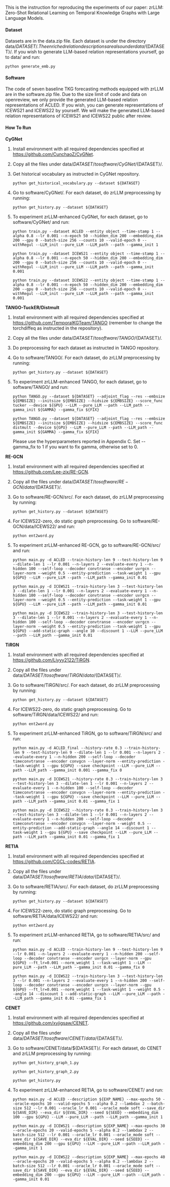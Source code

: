 This is the instruction for reproducing the experiments of our paper: zrLLM: Zero-Shot Relational Learning on Temporal Knowledge Graphs with Large Language Models.

#### Dataset
Datasets are in the data.zip file. Each dataset is under the directory data/${DATASET}/.
The enriched relation descriptions are also under data/${DATASET}/. If you wish to generate LLM-based relation representations yourself, go to data/ and run:

`python generate_emb.py`

#### Software
The code of seven baseline TKG forecasting methods equipped with zrLLM are in the software.zip file. Due to the size limit of code and data on openreview, we only provide the generated LLM-based relation representations of ACLED. If you wish, you can generate representations of ICEWS21 and ICEWS22 by yourself. We will make the generated LLM-based relation representations of ICEWS21 and ICEWS22 public after review. 

#### How To Run
**CyGNet**
1. Install environment with all required dependencies specified at https://github.com/CunchaoZ/CyGNet.
2. Copy all the files under data/${DATASET}/ to software/CyGNet/${DATASET}/.
3. Get historical vocabulary as instructed in CyGNet repository.
   
   `python get_historical_vocabulary.py --dataset ${DATASET}`
4. Go to software/CyGNet/. For each dataset, do zrLLM preprocessing by running:
   
   `python get_history.py --dataset ${DATASET}`
5. To experiment zrLLM-enhanced CyGNet, for each dataset, go to software/CyGNet/ and run:
   
   `python train.py --dataset ACLED --entity object --time-stamp 1 --alpha 0.8 --lr 0.001 --n-epoch 50 --hidden_dim 200 --embedding_dim 200 --gpu 0 --batch-size 256 --counts 10 --valid-epoch 0 --withRegul --LLM_init --pure_LLM --LLM_path --path --gamma_init 1`
   
   `python train.py --dataset ICEWS21 --entity object --time-stamp 1 --alpha 0.8 --lr 0.001 --n-epoch 50 --hidden_dim 200 --embedding_dim 200 --gpu 0 --batch-size 256 --counts 10 --valid-epoch 0 --withRegul --LLM_init --pure_LLM --LLM_path --path --gamma_init 0.001`
   
   `python train.py --dataset ICEWS22 --entity object --time-stamp 1 --alpha 0.8 --lr 0.001 --n-epoch 50 --hidden_dim 200 --embedding_dim 200 --gpu 0 --batch-size 256 --counts 10 --valid-epoch 0 --withRegul --LLM_init --pure_LLM --LLM_path --path --gamma_init 0.001`

**TANGO-TuckER/Distmult**
1. Install environment with all required dependencies specified at https://github.com/TemporalKGTeam/TANGO (remember to change the torchdiffeq as instructed in the repository).
2. Copy all the files under data/${DATASET}/ to software/TANGO/${DATASET}/.
3. Do preprocessing for each dataset as instructed in TANGO repository.
4. Go to software/TANGO/. For each dataset, do zrLLM preprocessing by running:
   
   `python get_history.py --dataset ${DATASET}`
5. To experiment zrLLM-enhanced TANGO, for each dataset, go to software/TANGO/ and run:

   `python TANGO.py --dataset ${DATASET} --adjoint_flag --res --embsize ${EMBSIZE} --initsize ${EMBSIZE} --hidsize ${EMBSIZE} --score_func tucker --device ${GPU} --LLM --pure_LLM --path --LLM_path --gamma_init ${GAMMA} --gamma_fix ${FIX}`

   `python TANGO.py --dataset ${DATASET} --adjoint_flag --res --embsize ${EMBSIZE} --initsize ${EMBSIZE} --hidsize ${EMBSIZE} --score_func distmult --device ${GPU} --LLM --pure_LLM --path --LLM_path --gamma_init ${GAMMA} --gamma_fix ${FIX}`
   
   Please use the hyperparameters reported in Appendix C. Set --gamma_fix to 1 if you want to fix gamma, otherwise set to 0.

**RE-GCN**
1. Install environment with all required dependencies specified at https://github.com/Lee-zix/RE-GCN.
2. Copy all the files under data/${DATASET}/ to software/RE-GCN/data/${DATASET}/.
3. Go to software/RE-GCN/src/. For each dataset, do zrLLM preprocessing by running:
	
   `python get_history.py --dataset ${DATASET}`
4. For ICEWS22-zero, do static graph preprocessing. Go to software/RE-GCN/data/ICEWS22/ and run:
   
   `python ent2word.py`
5. To experiment zrLLM-enhanced RE-GCN, go to software/RE-GCN/src/ and run:
   
   `python main.py -d ACLED --train-history-len 9 --test-history-len 9 --dilate-len 1 --lr 0.001 --n-layers 2 --evaluate-every 1 --n-hidden 100 --self-loop --decoder convtranse --encoder uvrgcn --layer-norm --weight 0.5 --entity-prediction --task-weight 1 --gpu ${GPU} --LLM --pure_LLM --path --LLM_path --gamma_init 0.01`
   
   `python main.py -d ICEWS21 --train-history-len 3 --test-history-len 3 --dilate-len 1 --lr 0.001 --n-layers 2 --evaluate-every 1 --n-hidden 100 --self-loop --decoder convtranse --encoder uvrgcn --layer-norm --weight 0.5 --entity-prediction --task-weight 1 --gpu ${GPU} --LLM --pure_LLM --path --LLM_path --gamma_init 0.01`

   `python main.py -d ICEWS22 --train-history-len 3 --test-history-len 3 --dilate-len 1 --lr 0.001 --n-layers 2 --evaluate-every 1 --n-hidden 100 --self-loop --decoder convtranse --encoder uvrgcn --layer-norm --weight 0.5 --entity-prediction --task-weight 1 --gpu ${GPU} --add-static-graph --angle 10 --discount 1 --LLM --pure_LLM --path --LLM_path --gamma_init 0.01`
   
**TiRGN**
1. Install environment with all required dependencies specified at https://github.com/Liyyy2122/TiRGN.
2. Copy all the files under data/${DATASET}/ to software/TiRGN/data/${DATASET}/.
3. Go to software/TiRGN/src/. For each dataset, do zrLLM preprocessing by running:
   
   `python get_history.py --dataset ${DATASET}`
4. For ICEWS22-zero, do static graph preprocessing. Go to software/TiRGN/data/ICEWS22/ and run:

   `python ent2word.py`
5. To experiment zrLLM-enhanced TiRGN, go to software/TiRGN/src/ and run:
   
   `python main.py -d ACLED_final --history-rate 0.3 --train-history-len 9 --test-history-len 9 --dilate-len 1 --lr 0.001 --n-layers 2 --evaluate-every 1 --n-hidden 200 --self-loop --decoder timeconvtranse --encoder convgcn --layer-norm --entity-prediction --task-weight 1 --gpu ${GPU} --save checkpoint --LLM --pure_LLM --path --LLM_path --gamma_init 0.001 --gamma_fix 0`
   
   `python main.py -d ICEWS21 --history-rate 0.3 --train-history-len 3 --test-history-len 3 --dilate-len 1 --lr 0.001 --n-layers 2 --evaluate-every 1 --n-hidden 100 --self-loop --decoder timeconvtranse --encoder convgcn --layer-norm --entity-prediction --task-weight 1 --gpu ${GPU} --save checkpoint --LLM --pure_LLM --path --LLM_path --gamma_init 0.01 --gamma_fix 1`
   
   `python main.py -d ICEWS22 --history-rate 0.3 --train-history-len 3 --test-history-len 3 --dilate-len 1 --lr 0.001 --n-layers 2 --evaluate-every 1 --n-hidden 200 --self-loop --decoder timeconvtranse --encoder convgcn --layer-norm --weight 0.5 --entity-prediction --add-static-graph --angle 14 --discount 1 --task-weight 1 --gpu ${GPU} --save checkpoint --LLM --pure_LLM --path --LLM_path --gamma_init 0.01 --gamma_fix 1`
   
**RETIA**
1. Install environment with all required dependencies specified at https://github.com/CGCL-codes/RETIA.
2. Copy all the files under data/${DATASET}/ to software/RETIA/data/${DATASET}/.
3. Go to software/RETIA/src/. For each dataset, do zrLLM preprocessing by running:
   
   `python get_history.py --dataset ${DATASET}`
4. For ICEWS22-zero, do static graph preprocessing. Go to software/RETIA/data/ICEWS22/ and run:
   
   `python ent2word.py`
5. To experiment zrLLM-enhanced RETIA, go to software/RETIA/src/ and run:
   
   `python main.py -d ACLED --train-history-len 9 --test-history-len 9 --lr 0.001 --n-layers 2 --evaluate-every 1 --n-hidden 200 --self-loop --decoder convtranse --encoder uvrgcn --layer-norm --gpu ${GPU} --ft_lr=0.001 --norm_weight 1 --task-weight 1 --LLM --pure_LLM --path --LLM_path --gamma_init 0.01 --gamma_fix 0`
   
   `python main.py -d ICEWS22 --train-history-len 3 --test-history-len 3 --lr 0.001 --n-layers 2 --evaluate-every 1 --n-hidden 200 --self-loop --decoder convtranse --encoder uvrgcn --layer-norm --gpu ${GPU} --ft_lr=0.001 --norm_weight 1 --task-weight 1 --weight 0.5 --angle 14 --discount 1 --add-static-graph --LLM --pure_LLM --path --LLM_path --gamma_init 0.01 --gamma_fix 1`
   
**CENET**
1. Install environment with all required dependencies specified at https://github.com/xyjigsaw/CENET.
2. Copy all the files under data/${DATASET}/ to software/CENET/data/${DATASET}/.
3. Go to software/CENET/data/${DATASET}/. For each dataset, do CENET and zrLLM preprocessing by running:
   
   `python get_history_graph_1.py`

   `python get_history_graph_2.py`
   
   `python get_history.py`
4. To experiment zrLLM-enhanced RETIA, go to software/CENET/ and run:
   
   `python main.py -d ACLED --description ${EXP_NAME} --max-epochs 50 --oracle-epochs 10 --valid-epochs 5 --alpha 0.2 --lambdax 2 --batch-size 512 --lr 0.001 --oracle_lr 0.001 --oracle_mode soft --save_dir ${SAVE_DIR} --eva_dir ${EVAL_DIR} --seed ${SEED} --embedding_dim 100 --gpu ${GPU} --LLM --pure_LLM --path --LLM_path --gamma_init 1`
   
   `python main.py -d ICEWS21 --description ${EXP_NAME} --max-epochs 30 --oracle-epochs 20 --valid-epochs 5 --alpha 0.2 --lambdax 2 --batch-size 512 --lr 0.001 --oracle_lr 0.001 --oracle_mode soft --save_dir ${SAVE_DIR} --eva_dir ${EVAL_DIR} --seed ${SEED} --embedding_dim 200 --gpu ${GPU} --LLM --pure_LLM --path --LLM_path --gamma_init 1`
   
   `python main.py -d ICEWS22 --description ${EXP_NAME} --max-epochs 40 --oracle-epochs 20 --valid-epochs 5 --alpha 0.2 --lambdax 2 --batch-size 512 --lr 0.001 --oracle_lr 0.001 --oracle_mode soft --save_dir ${SAVE_DIR} --eva_dir ${EVAL_DIR} --seed ${SEED} --embedding_dim 200 --gpu ${GPU} --LLM --pure_LLM --path --LLM_path --gamma_init 0.01`

	


